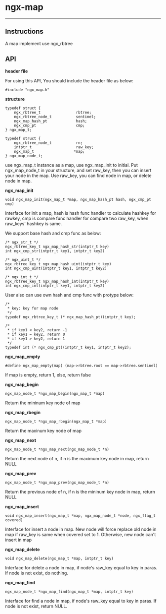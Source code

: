 # ngx-map
---
## Instructions

A map implement use ngx_rbtree

## API

**header file**

For using this API, You should include the header file as below:

	#include "ngx_map.h"

**structure**

	typedef struct {
	    ngx_rbtree_t                rbtree;
	    ngx_rbtree_node_t           sentinel;
	    ngx_map_hash_pt             hash;
	    ngx_cmp_pt                  cmp;
	} ngx_map_t;
	
	typedef struct {
	    ngx_rbtree_node_t           rn;
	    intptr_t                    raw_key;
	    ngx_map_t                  *map;
	} ngx_map_node_t;

use ngx\_map\_t instance as a map, use ngx\_map\_init to initial. Put ngx\_map\_node\_t in your structure, and set raw_key, then you can insert your node in the map. Use raw_key, you can find node in map, or delete node in map.

**ngx\_map\_init**

	void ngx_map_init(ngx_map_t *map, ngx_map_hash_pt hash, ngx_cmp_pt cmp)

Interface for init a map, hash is hash func handler to calculate hashkey for rawkey, cmp is compare func handler for compare two raw_key, when raw_keys' hashkey is same.

We support base hash and cmp func as below:

	/* ngx_str_t */
	ngx_rbtree_key_t ngx_map_hash_str(intptr_t key)
	int ngx_cmp_str(intptr_t key1, intptr_t key2)

	/* ngx_uint_t */
	ngx_rbtree_key_t ngx_map_hash_uint(intptr_t key)
	int ngx_cmp_uint(intptr_t key1, intptr_t key2)

	/* ngx_int_t */
	ngx_rbtree_key_t ngx_map_hash_int(intptr_t key)
	int ngx_cmp_int(intptr_t key1, intptr_t key2)

User also can use own hash and cmp func with protype below:

	/*
	 * key: key for map node
	 */
	typedef ngx_rbtree_key_t (* ngx_map_hash_pt)(intptr_t key);
	
	/*
	 * if key1 < key2, return -1
	 * if key1 = key2, return 0
	 * if key1 > key2, return 1
	 */
	typedef int (* ngx_cmp_pt)(intptr_t key1, intptr_t key2);

**ngx\_map\_empty**

	#define ngx_map_empty(map) (map->rbtree.root == map->rbtree.sentinel)

If map is empty, return 1, else, return false

**ngx\_map\_begin**

	ngx_map_node_t *ngx_map_begin(ngx_map_t *map)

Return the mininum key node of map

**ngx\_map\_rbegin**

	ngx_map_node_t *ngx_map_rbegin(ngx_map_t *map)

Return the maxinum key node of map

**ngx\_map\_next**

	ngx_map_node_t *ngx_map_next(ngx_map_node_t *n)

Return the next node of n, if n is the maximum key node in map, return NULL

**ngx\_map\_prev**

	ngx_map_node_t *ngx_map_prev(ngx_map_node_t *n)

Return the previous node of n, if n is the mininum key node in map, return NULL

**ngx\_map\_insert**

	void ngx_map_insert(ngx_map_t *map, ngx_map_node_t *node, ngx_flag_t covered)

Interface for insert a node in map. New node will force replace old node in map if raw_key is same when covered set to 1. Otherwise, new node can't insert in map

**ngx\_map\_delete**

	void ngx_map_delete(ngx_map_t *map, intptr_t key)

Interface for delete a node in map, if node's raw_key equal to key in paras. If node is not exist, do nothing.

**ngx\_map\_find**

	ngx_map_node_t *ngx_map_find(ngx_map_t *map, intptr_t key)

Interface for find a node in map, if node's raw_key equal to key in paras. If node is not exist, return NULL.
